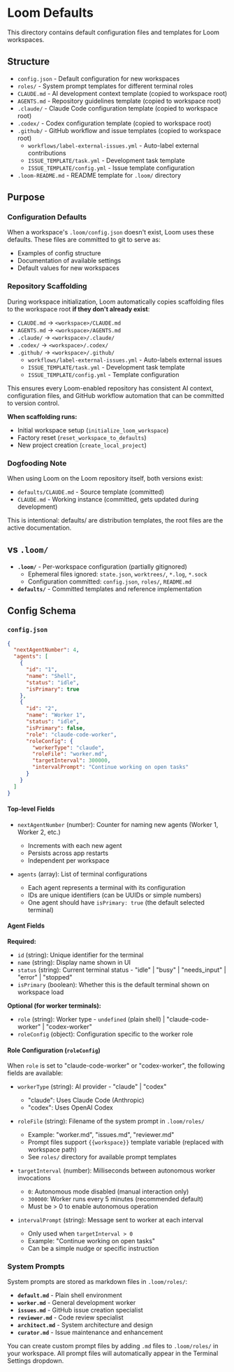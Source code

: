 # Loom Defaults

This directory contains default configuration files and templates for Loom workspaces.

## Structure

- `config.json` - Default configuration for new workspaces
- `roles/` - System prompt templates for different terminal roles
- `CLAUDE.md` - AI development context template (copied to workspace root)
- `AGENTS.md` - Repository guidelines template (copied to workspace root)
- `.claude/` - Claude Code configuration template (copied to workspace root)
- `.codex/` - Codex configuration template (copied to workspace root)
- `.github/` - GitHub workflow and issue templates (copied to workspace root)
  - `workflows/label-external-issues.yml` - Auto-label external contributions
  - `ISSUE_TEMPLATE/task.yml` - Development task template
  - `ISSUE_TEMPLATE/config.yml` - Issue template configuration
- `.loom-README.md` - README template for `.loom/` directory

## Purpose

### Configuration Defaults
When a workspace's `.loom/config.json` doesn't exist, Loom uses these defaults.
These files are committed to git to serve as:
- Examples of config structure
- Documentation of available settings
- Default values for new workspaces

### Repository Scaffolding
During workspace initialization, Loom automatically copies scaffolding files to the workspace root **if they don't already exist**:
- `CLAUDE.md` → `<workspace>/CLAUDE.md`
- `AGENTS.md` → `<workspace>/AGENTS.md`
- `.claude/` → `<workspace>/.claude/`
- `.codex/` → `<workspace>/.codex/`
- `.github/` → `<workspace>/.github/`
  - `workflows/label-external-issues.yml` - Auto-labels external issues
  - `ISSUE_TEMPLATE/task.yml` - Development task template
  - `ISSUE_TEMPLATE/config.yml` - Template configuration

This ensures every Loom-enabled repository has consistent AI context, configuration files, and GitHub workflow automation that can be committed to version control.

**When scaffolding runs:**
- Initial workspace setup (`initialize_loom_workspace`)
- Factory reset (`reset_workspace_to_defaults`)
- New project creation (`create_local_project`)

### Dogfooding Note
When using Loom on the Loom repository itself, both versions exist:
- `defaults/CLAUDE.md` - Source template (committed)
- `CLAUDE.md` - Working instance (committed, gets updated during development)

This is intentional: defaults/ are distribution templates, the root files are the active documentation.

## vs `.loom/`

- **`.loom/`** - Per-workspace configuration (partially gitignored)
  - Ephemeral files ignored: `state.json`, `worktrees/`, `*.log`, `*.sock`
  - Configuration committed: `config.json`, `roles/`, `README.md`
- **`defaults/`** - Committed templates and reference implementation

## Config Schema

### `config.json`

```json
{
  "nextAgentNumber": 4,
  "agents": [
    {
      "id": "1",
      "name": "Shell",
      "status": "idle",
      "isPrimary": true
    },
    {
      "id": "2",
      "name": "Worker 1",
      "status": "idle",
      "isPrimary": false,
      "role": "claude-code-worker",
      "roleConfig": {
        "workerType": "claude",
        "roleFile": "worker.md",
        "targetInterval": 300000,
        "intervalPrompt": "Continue working on open tasks"
      }
    }
  ]
}
```

#### Top-level Fields

- `nextAgentNumber` (number): Counter for naming new agents (Worker 1, Worker 2, etc.)
  - Increments with each new agent
  - Persists across app restarts
  - Independent per workspace

- `agents` (array): List of terminal configurations
  - Each agent represents a terminal with its configuration
  - IDs are unique identifiers (can be UUIDs or simple numbers)
  - One agent should have `isPrimary: true` (the default selected terminal)

#### Agent Fields

**Required:**
- `id` (string): Unique identifier for the terminal
- `name` (string): Display name shown in UI
- `status` (string): Current terminal status - "idle" | "busy" | "needs_input" | "error" | "stopped"
- `isPrimary` (boolean): Whether this is the default terminal shown on workspace load

**Optional (for worker terminals):**
- `role` (string): Worker type - `undefined` (plain shell) | "claude-code-worker" | "codex-worker"
- `roleConfig` (object): Configuration specific to the worker role

#### Role Configuration (`roleConfig`)

When `role` is set to "claude-code-worker" or "codex-worker", the following fields are available:

- `workerType` (string): AI provider - "claude" | "codex"
  - "claude": Uses Claude Code (Anthropic)
  - "codex": Uses OpenAI Codex

- `roleFile` (string): Filename of the system prompt in `.loom/roles/`
  - Example: "worker.md", "issues.md", "reviewer.md"
  - Prompt files support `{{workspace}}` template variable (replaced with workspace path)
  - See `roles/` directory for available prompt templates

- `targetInterval` (number): Milliseconds between autonomous worker invocations
  - `0`: Autonomous mode disabled (manual interaction only)
  - `300000`: Worker runs every 5 minutes (recommended default)
  - Must be > 0 to enable autonomous operation

- `intervalPrompt` (string): Message sent to worker at each interval
  - Only used when `targetInterval > 0`
  - Example: "Continue working on open tasks"
  - Can be a simple nudge or specific instruction

### System Prompts

System prompts are stored as markdown files in `.loom/roles/`:

- **`default.md`** - Plain shell environment
- **`worker.md`** - General development worker
- **`issues.md`** - GitHub issue creation specialist
- **`reviewer.md`** - Code review specialist
- **`architect.md`** - System architecture and design
- **`curator.md`** - Issue maintenance and enhancement

You can create custom prompt files by adding `.md` files to `.loom/roles/` in your workspace. All prompt files will automatically appear in the Terminal Settings dropdown.
